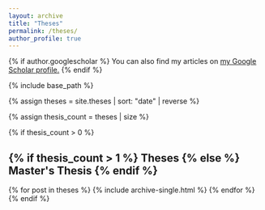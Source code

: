 ```yaml
---
layout: archive
title: "Theses"
permalink: /theses/
author_profile: true
---
```


{% if author.googlescholar %}
  You can also find my articles on <u><a href="{{author.googlescholar}}">my Google Scholar profile</a>.</u>
{% endif %}

{% include base_path %}

{% assign theses = site.theses | sort: "date" | reverse %}

{% assign thesis_count = theses | size %}

{% if thesis_count > 0 %}
<div class="pub-section pub-section--thesis">
  <h2 class="pub-section__heading">
    {% if thesis_count > 1 %}
      Theses
    {% else %}
      Master's Thesis
    {% endif %}
  </h2>
  {% for post in theses %}
    {% include archive-single.html %}
  {% endfor %}
</div>
{% endif %}
